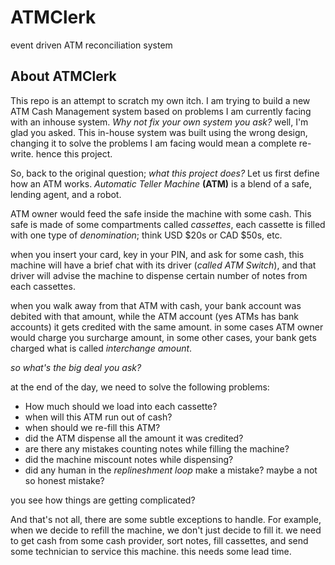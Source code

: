 # ATMClerk
event driven ATM reconciliation system
## About ATMClerk
This repo is an attempt to scratch my own itch. 
I am trying to build a new ATM Cash Management system based on problems I am currently facing with an inhouse system.
_Why not fix your own system you ask?_ well, I'm glad you asked.
This in-house system was built using the wrong design, changing it to solve the problems I am facing would mean a complete re-write. hence this project.

So, back to the original question; _what this project does?_
Let us first define how an ATM works.
_Automatic Teller Machine_ **(ATM)** is a blend of a safe, lending agent, and a robot. 

ATM owner would feed the safe inside the machine with some cash. This safe is made of some compartments called _cassettes_, each cassette is filled with one type of _denomination_; think USD $20s or CAD $50s, etc. 

when you insert your card, key in your PIN, and ask for some cash, this machine will have a brief chat with its driver (_called ATM Switch_), and that driver will advise the machine to dispense certain number of notes from each cassettes.

when you walk away from that ATM with cash, your bank account was debited with that amount, while the ATM account (yes ATMs has bank accounts) it gets credited with the same amount. in some cases ATM owner would charge you surcharge amount, in some other cases, your bank gets charged what is called _interchange amount_.

_so what's the big deal you ask?_

at the end of the day, we need to solve the following problems:
- How much should we load into each cassette?
- when will this ATM run out of cash?
- when should we re-fill this ATM?
- did the ATM dispense all the amount it was credited?
- are there any mistakes counting notes while filling the machine?
- did the machine miscount notes while dispensing?
- did any human in the _replineshment loop_ make a mistake? maybe a not so honest mistake?

you see how things are getting complicated?

And that's not all, there are some subtle exceptions to handle. For example, when we decide to refill the machine, we don't just decide to fill it. we need to get cash from some cash provider, sort notes, fill cassettes, and send some technician to service this machine. 
this needs some lead time. 
